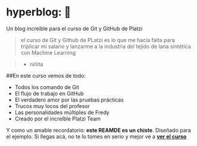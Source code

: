 # hyperblog: 💚
Un blog increible para el curso de Git y GitHub de Platzi

>el curso de Git y Github de PLatzi es lo que me hacía falta para triplicar mi salario y lanzarme a la industria del tejido de lana sintética con Machine Learning

>- niñita

##En este curso vemos de todo:
- Todos los comando de Git
- El flujo de trabajo en GitHub
- El verdadero amor por las pruebas prácticas
- Trucos muy locos del profesor
- Las personalidades múltiples de Fredy
- Creado por el increíble Platzi Team


Y como un amable recordatorio: **este REAMDE es un chiste**. Diseñado para el ejemplo. Si llegas acá, no te lo tomes en serio y mejor ve a [**ver el curso**](https://platzi.com/clases/1557-git-github/19977-readmemd-es-una-excelente-practica/) 
